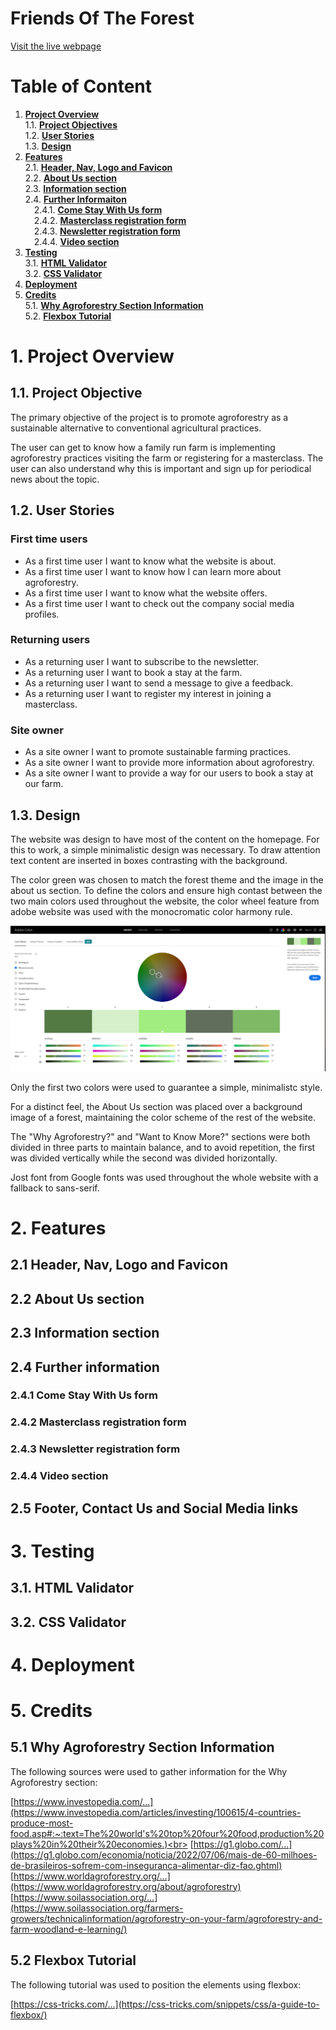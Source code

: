# Friends Of The Forest

[Visit the live webpage](https://felipesandoli.github.io/friends-of-the-forest/)

# Table of Content

1. **[Project Overview](#1-project-overview)**<br>
    1.1. **[Project Objectives](#11-project-objective)**<br>
    1.2. **[User Stories](#12-user-stories)**<br>
    1.3. **[Design](#13-design)**<br>
2. **[Features](#2-features)**<br>
    2.1. **[Header, Nav, Logo and Favicon](#21-header-nav-logo-and-favicon)**<br>
    2.2. **[About Us section](#22-about-us-section)**<br>
    2.3. **[Information section](#23-information-section)**<br>
    2.4. **[Further Informaiton](#24-further-information)**<br>
        &emsp;2.4.1. **[Come Stay With Us form](#241-come-stay-with-us-form)**<br>
        &emsp;2.4.2. **[Masterclass registration form](#242-masterclass-registration-form)**<br>
        &emsp;2.4.3. **[Newsletter registration form](#243-newsletter-registration-form)**<br>
        &emsp;2.4.4. **[Video section](#244-video-section)**<br>
3. **[Testing](#3-testing)**<br>
    3.1. **[HTML Validator](#31-html-validator)**<br>
    3.2. **[CSS Validator](#32-css-validator)**<br>
4. **[Deployment](#4-deployment)**<br>
5. **[Credits](#5-credits)**<br>
    5.1. **[Why Agroforestry Section Information](#51-why-agroforestry-section-information)**<br>
    5.2. **[Flexbox Tutorial](#52-flexbox-tutorial)**<br>

# 1. Project Overview

## 1.1. Project Objective

The primary objective of the project is to promote agroforestry as a sustainable alternative to conventional agricultural practices.

The user can get to know how a family run farm is implementing agroforestry practices visiting the farm or registering for a masterclass. The user can also understand why this is important and sign up for periodical news about the topic.

## 1.2. User Stories

### First time users

- As a first time user I want to know what the website is about.
- As a first time user I want to know how I can learn more about agroforestry.
- As a first time user I want to know what the website offers.
- As a first time user I want to check out the company social media profiles.

### Returning users

- As a returning user I want to subscribe to the newsletter.
- As a returning user I want to book a stay at the farm.
- As a returning user I want to send a message to give a feedback.
- As a returning user I want to register my interest in joining a masterclass.

### Site owner

- As a site owner I want to promote sustainable farming practices.
- As a site owner I want to provide more information about agroforestry.
- As a site owner I want to provide a way for our users to book a stay at our farm.

## 1.3. Design

The website was design to have most of the content on the homepage. For this to work, a simple minimalistic design was necessary. To draw attention text content are inserted in boxes contrasting with the background.

The color green was chosen to match the forest theme and the image in the about us section. To define the colors and ensure high contast between the two main colors used throughout the website, the color wheel feature from adobe website was used with the monocromatic color harmony rule.

![Color Scheme](docs/project-overview/color-pallet.png)

Only the first two colors were used to guarantee a simple, minimalistc style.

For a distinct feel, the About Us section was placed over a background image of a forest, maintaining the color scheme of the rest of the website.

The "Why Agroforestry?" and "Want to Know More?" sections were both divided in three parts to maintain balance, and to avoid repetition, the first was divided vertically while the second was divided horizontally.

Jost font from Google fonts was used throughout the whole website with a fallback to sans-serif.

# 2. Features

## 2.1 Header, Nav, Logo and Favicon

## 2.2 About Us section

## 2.3 Information section

## 2.4 Further information

### 2.4.1 Come Stay With Us form

### 2.4.2 Masterclass registration form

### 2.4.3 Newsletter registration form

### 2.4.4 Video section

## 2.5 Footer, Contact Us and Social Media links

# 3. Testing

## 3.1. HTML Validator

## 3.2. CSS Validator

# 4. Deployment

# 5. Credits

## 5.1 Why Agroforestry Section Information

The following sources were used to gather information for the Why Agroforestry section:

[https://www.investopedia.com/...](https://www.investopedia.com/articles/investing/100615/4-countries-produce-most-food.asp#:~:text=The%20world's%20top%20four%20food,production%20plays%20in%20their%20economies.)<br>
[https://g1.globo.com/...](https://g1.globo.com/economia/noticia/2022/07/06/mais-de-60-milhoes-de-brasileiros-sofrem-com-inseguranca-alimentar-diz-fao.ghtml)<br>
[https://www.worldagroforestry.org/...](https://www.worldagroforestry.org/about/agroforestry)<br>
[https://www.soilassociation.org/...](https://www.soilassociation.org/farmers-growers/technicalinformation/agroforestry-on-your-farm/agroforestry-and-farm-woodland-e-learning/)<br>

## 5.2 Flexbox Tutorial

The following tutorial was used to position the elements using flexbox:

[https://css-tricks.com/...](https://css-tricks.com/snippets/css/a-guide-to-flexbox/)